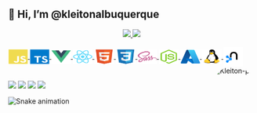 ## 👋 Hi, I’m @kleitonalbuquerque
<div align="center">
  <a href="https://github.com/kleitonalbuquerque">
  <img height="180em" src="https://github-readme-stats.vercel.app/api?username=kleitonalbuquerque&show_icons=true&theme=dracula&include_all_commits=true&count_private=true"/>
  <img height="180em" src="https://github-readme-stats.vercel.app/api/top-langs/?username=kleitonalbuquerque&layout=compact&langs_count=7&theme=dracula"/>
</div>
  
  <div style="display: inline_block"><br>
  <img align="center" alt="Kleiton-Js" height="30" width="40" src="https://raw.githubusercontent.com/devicons/devicon/master/icons/javascript/javascript-plain.svg">
  <img align="center" alt="Kleiton-Ts" height="30" width="40" src="https://raw.githubusercontent.com/devicons/devicon/master/icons/typescript/typescript-plain.svg">
    <img align="center" alt="Kleiton-Vue" height="30" width="40" src="https://raw.githubusercontent.com/devicons/devicon/master/icons/vuejs/vuejs-original.svg">
  <img align="center" alt="Kleiton-React" height="30" width="40" src="https://raw.githubusercontent.com/devicons/devicon/master/icons/react/react-original.svg">
  <img align="center" alt="Kleiton-HTML" height="30" width="40" src="https://raw.githubusercontent.com/devicons/devicon/master/icons/html5/html5-original.svg">
  <img align="center" alt="Kleiton-CSS" height="30" width="40" src="https://raw.githubusercontent.com/devicons/devicon/master/icons/css3/css3-original.svg">
  <img align="center" alt="Kleiton-SCSS" height="30" width="40" src="https://raw.githubusercontent.com/devicons/devicon/master/icons/sass/sass-original.svg">
  <img align="center" alt="Kleiton-NodeJS" height="30" width="40" src="https://raw.githubusercontent.com/devicons/devicon/master/icons/nodejs/nodejs-original.svg">
    <img align="center" alt="Kleiton-Azure" height="30" width="40" src="https://raw.githubusercontent.com/devicons/devicon/master/icons/azure/azure-original.svg">
    <img align="center" alt="Kleiton-Linux" height="30" width="40" src="https://raw.githubusercontent.com/devicons/devicon/master/icons/linux/linux-original.svg">
    <img align="center" alt="Kleiton-Neo4j height="30" width="40" src="https://raw.githubusercontent.com/devicons/devicon/master/icons/neo4j/neo4j-original.svg">
  <img align="right" alt="Kleiton-pic" height="150" style="border-radius:50px;" src="https://scontent.fgig4-1.fna.fbcdn.net/v/t1.6435-9/84398052_2682971965090394_190140457051750400_n.jpg?_nc_cat=111&ccb=1-7&_nc_sid=84a396&_nc_ohc=Ycp6MnhKRe0AX89GVr1&_nc_ht=scontent.fgig4-1.fna&oh=00_AT8D5QDeW-Vq9y_5x3ApwoTyrgckTlfD49x2bCvDS3pKag&oe=63706059">
</div>

##

 <div> 
  <a href="https://instagram.com/kleiton84" target="_blank"><img src="https://img.shields.io/badge/-Instagram-%23E4405F?style=for-the-badge&logo=instagram&logoColor=white" target="_blank"></a>
 <a href="https://discord.gg/KleitonAlbuquerque#4225" target="_blank"><img src="https://img.shields.io/badge/Discord-7289DA?style=for-the-badge&logo=discord&logoColor=white" target="_blank"></a> 
  <a href = "mailto:kleiton2102@gmail.com"><img src="https://img.shields.io/badge/-Gmail-%23333?style=for-the-badge&logo=gmail&logoColor=white" target="_blank"></a>
  <a href="https://www.linkedin.com/in/kleiton-albuquerque" target="_blank"><img src="https://img.shields.io/badge/-LinkedIn-%230077B5?style=for-the-badge&logo=linkedin&logoColor=white" target="_blank"></a> 
 
  ![Snake animation](https://github.com/kleitonalbuquerque/kleitonalbuquerque/blob/output/github-contribution-grid-snake.svg)
 
</div>

<!---
kleitonalbuquerque/kleitonalbuquerque is a ✨ special ✨ repository because its `README.md` (this file) appears on your GitHub profile.
You can click the Preview link to take a look at your changes.
--->

